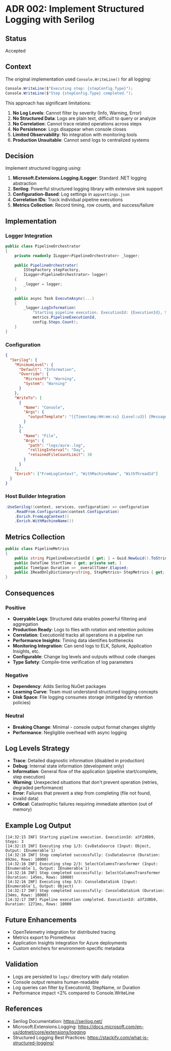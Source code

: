 # ADR 002: Implement Structured Logging with Serilog

## Status
Accepted

## Context
The original implementation used `Console.WriteLine()` for all logging:

```csharp
Console.WriteLine($"Executing step: {stepConfig.Type}");
Console.WriteLine($"Step {stepConfig.Type} completed.");
```

This approach has significant limitations:
1. **No Log Levels**: Cannot filter by severity (Info, Warning, Error)
2. **No Structured Data**: Logs are plain text, difficult to query or analyze
3. **No Correlation**: Cannot trace related operations across steps
4. **No Persistence**: Logs disappear when console closes
5. **Limited Observability**: No integration with monitoring tools
6. **Production Unsuitable**: Cannot send logs to centralized systems

## Decision
Implement structured logging using:
1. **Microsoft.Extensions.Logging.ILogger**: Standard .NET logging abstraction
2. **Serilog**: Powerful structured logging library with extensive sink support
3. **Configuration-Based**: Log settings in `appsettings.json`
4. **Correlation IDs**: Track individual pipeline executions
5. **Metrics Collection**: Record timing, row counts, and success/failure

## Implementation

### Logger Integration
```csharp
public class PipelineOrchestrator
{
    private readonly ILogger<PipelineOrchestrator> _logger;
    
    public PipelineOrchestrator(
        IStepFactory stepFactory,
        ILogger<PipelineOrchestrator> logger)
    {
        _logger = logger;
    }
    
    public async Task ExecuteAsync(...)
    {
        _logger.LogInformation(
            "Starting pipeline execution. ExecutionId: {ExecutionId}, Steps: {StepCount}",
            metrics.PipelineExecutionId,
            config.Steps.Count);
    }
}
```

### Configuration
```json
{
  "Serilog": {
    "MinimumLevel": {
      "Default": "Information",
      "Override": {
        "Microsoft": "Warning",
        "System": "Warning"
      }
    },
    "WriteTo": [
      {
        "Name": "Console",
        "Args": {
          "outputTemplate": "[{Timestamp:HH:mm:ss} {Level:u3}] {Message:lj}"
        }
      },
      {
        "Name": "File",
        "Args": {
          "path": "logs/aura-.log",
          "rollingInterval": "Day",
          "retainedFileCountLimit": 30
        }
      }
    ],
    "Enrich": ["FromLogContext", "WithMachineName", "WithThreadId"]
  }
}
```

### Host Builder Integration
```csharp
.UseSerilog((context, services, configuration) => configuration
    .ReadFrom.Configuration(context.Configuration)
    .Enrich.FromLogContext()
    .Enrich.WithMachineName())
```

## Metrics Collection
```csharp
public class PipelineMetrics
{
    public string PipelineExecutionId { get; } = Guid.NewGuid().ToString("N");
    public DateTime StartTime { get; private set; }
    public TimeSpan Duration => _overallTimer.Elapsed;
    public IReadOnlyDictionary<string, StepMetrics> StepMetrics { get; }
}
```

## Consequences

### Positive
- **Queryable Logs**: Structured data enables powerful filtering and aggregation
- **Production Ready**: Logs to files with rotation and retention policies
- **Correlation**: ExecutionId tracks all operations in a pipeline run
- **Performance Insights**: Timing data identifies bottlenecks
- **Monitoring Integration**: Can send logs to ELK, Splunk, Application Insights, etc.
- **Configurable**: Change log levels and outputs without code changes
- **Type Safety**: Compile-time verification of log parameters

### Negative
- **Dependency**: Adds Serilog NuGet packages
- **Learning Curve**: Team must understand structured logging concepts
- **Disk Space**: File logging consumes storage (mitigated by retention policies)

### Neutral
- **Breaking Change**: Minimal - console output format changes slightly
- **Performance**: Negligible overhead with async logging

## Log Levels Strategy
- **Trace**: Detailed diagnostic information (disabled in production)
- **Debug**: Internal state information (development only)
- **Information**: General flow of the application (pipeline start/complete, step execution)
- **Warning**: Unexpected situations that don't prevent operation (retries, degraded performance)
- **Error**: Failures that prevent a step from completing (file not found, invalid data)
- **Critical**: Catastrophic failures requiring immediate attention (out of memory)

## Example Log Output
```
[14:32:15 INF] Starting pipeline execution. ExecutionId: a3f2d8b9, Steps: 3
[14:32:15 INF] Executing step 1/3: CsvDataSource (Input: Object, Output: IEnumerable`1)
[14:32:16 INF] Step completed successfully: CsvDataSource (Duration: 892ms, Rows: 10000)
[14:32:16 INF] Executing step 2/3: SelectColumnsTransformer (Input: IEnumerable`1, Output: IEnumerable`1)
[14:32:16 INF] Step completed successfully: SelectColumnsTransformer (Duration: 145ms, Rows: 10000)
[14:32:16 INF] Executing step 3/3: ConsoleDataSink (Input: IEnumerable`1, Output: Object)
[14:32:17 INF] Step completed successfully: ConsoleDataSink (Duration: 234ms, Rows: 10000)
[14:32:17 INF] Pipeline execution completed. ExecutionId: a3f2d8b9, Duration: 1271ms, Rows: 10000
```

## Future Enhancements
- OpenTelemetry integration for distributed tracing
- Metrics export to Prometheus
- Application Insights integration for Azure deployments
- Custom enrichers for environment-specific metadata

## Validation
- Logs are persisted to `logs/` directory with daily rotation
- Console output remains human-readable
- Log queries can filter by ExecutionId, StepName, or Duration
- Performance impact <2% compared to Console.WriteLine

## References
- Serilog Documentation: https://serilog.net/
- Microsoft.Extensions.Logging: https://docs.microsoft.com/en-us/dotnet/core/extensions/logging
- Structured Logging Best Practices: https://stackify.com/what-is-structured-logging/


